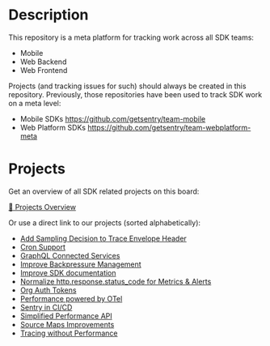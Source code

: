 # Description

This repository is a meta platform for tracking work across all SDK teams:
- Mobile
- Web Backend
- Web Frontend

Projects (and tracking issues for such) should always be created in this repository. Previously, those repositories have been used to track SDK work on a meta level:
- Mobile SDKs https://github.com/getsentry/team-mobile
- Web Platform SDKs https://github.com/getsentry/team-webplatform-meta

# Projects

Get an overview of all SDK related projects on this board:

[📄 Projects Overview](https://github.com/orgs/getsentry/projects/114)


Or use a direct link to our projects (sorted alphabetically):
- [Add Sampling Decision to Trace Envelope Header](https://github.com/getsentry/team-webplatform-meta/issues/99) 
- [Cron Support](https://github.com/getsentry/team-webplatform-meta/issues/100)
- [GraphQL Connected Services](https://github.com/getsentry/team-webplatform-meta/issues/101)
- [Improve Backpressure Management](https://github.com/getsentry/team-webplatform-meta/issues/50)
- [Improve SDK documentation](https://github.com/getsentry/team-webplatform-meta/issues/86)
- [Normalize http.response.status_code for Metrics & Alerts](https://github.com/getsentry/team-webplatform-meta/issues/65)
- [Org Auth Tokens](https://github.com/getsentry/team-webplatform-meta/issues/75)
- [Performance powered by OTel](https://github.com/getsentry/team-webplatform-meta/issues/102)
- [Sentry in CI/CD](https://github.com/getsentry/team-webplatform-meta/issues/97)
- [Simplified Performance API](https://github.com/getsentry/team-webplatform-meta/issues/104)
- [Source Maps Improvements](https://github.com/getsentry/team-webplatform-meta/issues/103)
- [Tracing without Performance](https://github.com/getsentry/team-webplatform-meta/issues/43)

